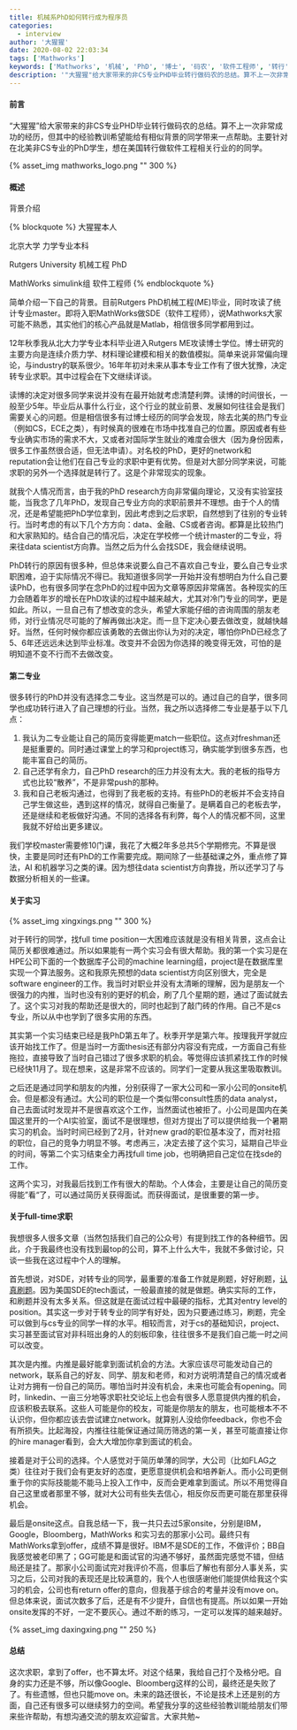 ```yaml
---
title: 机械系PhD如何转行成为程序员
categories:
  - interview
author: '大猩猩'
date: 2020-08-02 22:03:34
tags: ['Mathworks']
keywords: ['Mathworks', '机械', 'PhD', '博士', '码农', '软件工程师', '转行']
description: '"大猩猩"给大家带来的非CS专业PHD毕业转行做码农的总结。算不上⼀次非常成功的经历，但其中的经验教训希望能给有相似背景的同学带来⼀点帮助。主要针对在北美非CS专业的PhD学⽣，想在美国转行做软件工程相关行业的的同学。'
---
```

#### 前言
“大猩猩”给大家带来的非CS专业PHD毕业转行做码农的总结。算不上⼀次非常成功的经历，但其中的经验教训希望能给有相似背景的同学带来⼀点帮助。主要针对在北美非CS专业的PhD学⽣，想在美国转行做软件工程相关行业的的同学。

{% asset_img mathworks_logo.png "" 300 %}
<!--more-->

#### 概述
背景介绍

{% blockquote %}
大猩猩本人

北京大学 力学专业本科

Rutgers University 机械工程 PhD

MathWorks simulink组 软件工程师
{% endblockquote %}

简单介绍一下自己的背景。目前Rutgers PhD机械工程(ME)毕业，同时攻读了统计专业master。即将入职MathWorks做SDE（软件工程师），说Mathworks大家可能不熟悉，其实他们的核心产品就是Matlab，相信很多同学都用到过。

12年秋季我从北大力学专业本科毕业进入Rutgers ME攻读博士学位。博士研究的主要方向是连续介质力学、材料理论建模和相关的数值模拟。简单来说非常偏向理论，与industry的联系很少。16年年初对未来从事本专业工作有了很大犹豫，决定转专业求职。其中过程会在下文继续详谈。

读博的决定对很多同学来说并没有在最开始就考虑清楚利弊。读博的时间很长，一般至少5年。毕业后从事什么行业，这个行业的就业前景、发展如何往往会是我们需要关心的问题。但是相信很多有过博士经历的同学会发现，除去北美的热门专业（例如CS，ECE之类），有时候真的很难在市场中找准自己的位置。原因或者有些专业确实市场的需求不大，又或者对国际学生就业的难度会很大（因为身份因素，很多工作虽然很合适，但无法申请）。对名校的PhD，更好的network和reputation会让他们在自己专业的求职中更有优势。但是对大部分同学来说，可能求职的另外一个选择就是转行了。这是个⾮常现实的现象。

就我个人情况而言，由于我的PhD research方向非常偏向理论，又没有实验室技能，当我念了几年PhD，发现自己专业方向的求职前景并不理想。由于个人的情况，还是希望能把PhD学位拿到，因此考虑到之后求职，自然想到了往别的专业转行。当时考虑的有以下几个⽅方向：data、金融、CS或者咨询。都算是比较热门和大家熟知的。结合自己的情况后，决定在学校修一个统计master的二专业，将来往data scientist方向靠。当然之后为什么会找SDE，我会继续说明。

PhD转行的原因有很多种，但总体来说要么自己不喜欢自己专业，要么⾃己专业求职困难，迫于实际情况不得已。我知道很多同学一开始并没有想明白为什么自己要读PhD，也有很多同学在念PhD的过程中因为文章等原因非常痛苦。各种现实的压力会随着年岁的增长在PhD攻读的过程中越来越大，尤其对冷门专业的同学，更是如此。所以，一旦自己有了想改变的念头，希望大家能仔细的咨询周围的朋友老师，对行业情况尽可能的了解再做出决定。而一旦下定决心要去做改变，就越快越好。当然，任何时候你都应该勇敢的去做出你认为对的决定，哪怕你PhD已经念了5、6年还远远未达到毕业标准。改变并不会因为你选择的晚变得无效，可怕的是明知道不变不行而不去做改变。

#### 第二专业
很多转行的PhD并没有选择念二专业。这当然是可以的。通过自己的⾃学，很多同学也成功转行进入了自己理想的行业。当然，我之所以选择修二专业是基于以下几点：
1. 我认为二专业能让自己的简历变得能更match一些职位。这点对freshman还是挺重要的。同时通过课堂上的学习和project练习，确实能学到很多东西，也能丰富自己的简历。
2. 自己还学有余力，自己PhD research的压力并没有太大。我的老板的指导方式也比较“散养”，不是非常push的那种。
3. 我和自⼰老板沟通过，也得到了我老板的支持。有些PhD的老板并不会支持自己学生做这些，遇到这样的情况，就得自⼰衡量了。是瞒着自己的老板去学，还是继续和老板做好沟通。不同的选择各有利弊，每个人的情况都不同，这里我就不好给出更多建议。

我们学校master需要修10门课，我花了大概2年多总共5个学期修完。不算是很快，主要是同时还有PhD的工作需要完成。期间除了一些基础课之外，重点修了算法，AI 和机器学习之类的课。因为想往data scientist方向靠拢，所以还学习了与数据分析相关的一些课。

#### 关于实习
{% asset_img xingxings.png "" 300 %}

对于转行的同学，找full time position一大困难应该就是没有相关背景，这点会让简历关都很难通过。所以如果能有一两个实习会有很大帮助。我的第一个实习是在HPE公司下面的一个数据库子公司的machine learning组，project是在数据库里实现一个算法服务。这和我原先预想的data scientist方向区别很大，完全是software engineer的工作。我当时对职业并没有太清晰的理解，因为是朋友⼀个很强力的内推，当时也没有别的更好的机会，刷了几个星期的题，通过了面试就去了。这个实习对我的帮助还是很大的，同时也起到了敲门砖的作用。自⼰不是cs专业，所以从中也学到了很多实用的东西。

其实第一个实习结束已经是我PhD第五年了。秋季开学是第六年。按理我开学就应该开始找工作了。但是当时一方⾯thesis还有部分内容没有完成，一方面自己有些拖拉，直接导致了当时自己错过了很多求职的机会。等觉得应该抓紧找工作的时候已经快11月了。现在想来，这是非常不应该的。同学们⼀定要从我这里吸取教训。

之后还是通过同学和朋友的内推，分别获得了一家大公司和一家小公司的onsite机会。但是都没有通过。大公司的职位是一个类似带consult性质的data analyst，自己去面试时发现并不是很喜欢这个工作，当然面试也被拒了。小公司是国内在美国这里开的一个AI实验室，面试不是很理想，但对方提出了可以提供给我一个暑期实习的机会。当时时间已经到了2⽉，针对new grad的职位基本没了，而对社招的职位，自⼰的竞争力明显不够。考虑再三，决定去接了这个实习，延期自⼰毕业的时间，等第二个实习结束全力再找full time job，也明确把自己定位在找sde的工作。

这两个实习，对我最后找到工作有很大的帮助。个人体会，主要是让自⼰的简历变得能”看“了，可以通过简历关获得面试。而获得面试，是很重要的第一步。

#### 关于full-time求职
我想很多人很多文章（当然包括我们自己的公众号）有提到找工作的各种细节。因此，介于我最终也没有找到最top的公司，算不上什么大牛，我就不多做讨论，只谈一些我在这过程中个人的理解。

首先想说，对SDE，对转专业的同学，最重要的准备工作就是刷题，好好刷题，[认真刷题](/categories/leetcode)。因为美国SDE的tech面试，一般最直接的就是做题。确实实际的工作，和刷题并没有太多关系。但这就是在面试过程中最硬的指标，尤其对entry level的position。其实这一步对于转专业的同学有好处，因为只要通过练习，刷题，完全可以做到与cs专业的同学一样的水平。相较而言，对于cs的基础知识，project、实习甚至面试官对非科班出身的人的刻板印象，往往很多不是我们自己能一时之间可以改变。

其次是内推。内推是最好能拿到面试机会的方法。大家应该尽可能发动自己的network，联系自己的好友、同学、朋友和老师，和对方说明清楚自己的情况或者让对方拥有一份自己的简历。哪怕当时并没有机会，未来也可能会有opening。同时，linkedin、一亩三分地等求职社交论坛上也会有很多人愿意提供内推的机会，应该积极去联系。这些人可能是你的校友，可能是你朋友的朋友，也可能根本不不认识你，但你都应该去尝试建立network。就算别⼈没给你feedback，你也不会有所损失。比起海投，内推往往能保证通过简历筛选的第一关，甚至可能直接让你的hire manager看到，会大大增加你拿到面试的机会。

接着是对于公司的选择。个人感觉对于简历单薄的同学，大公司（比如FLAG之类）往往对于我们会有更友好的态度，更愿意提供机会和培养新人。而小公司更侧重于你的实际技能能不能马上投入工作中，反而会更难拿到面试。所以不用觉得⾃自己这里或者那里不够，就对大公司有些失去信心，相反你反而更可能在那里获得机会。

最后是onsite这点。自我总结一下，我一共只去过5家onsite，分别是IBM，Google，Bloomberg，MathWorks 和实习去的那家小公司。最终只有MathWorks拿到offer，成绩不算是很好。IBM不是SDE的工作，不做评价；BB自我感觉被老印黑了；GG可能是和面试官的沟通不够好，虽然面完感觉不错，但结局还是挂了。那家小公司面试完对我评价不高，但事后了解也有部分人事关系，实习之后，公司对我的表现还是比较满意的，我个人也很感谢他们能提供给我这个实习的机会，公司也有return offer的意向，但我基于综合的考量并没有move on。但总体来说，面试次数多了后，还是有不少提升，自信也有提高。所以如果一开始onsite发挥的不好，一定不要灰⼼。通过不断的练习，一定可以发挥的越来越好。

{% asset_img daxingxing.png "" 250 %}

#### 总结
这次求职，拿到了offer，也不算太坏。对这个结果，我给自⼰打个及格分吧。自身的实力还是不够，所以像Google、Bloomberg这样的公司，最终还是失败了了。有些遗憾，但也只能move on。未来的路还很长，不论是技术上还是别的方面，自己还有很多可以继续努力的空间。希望我分享的这些经验教训能给朋友们带来些许帮助，有想沟通交流的朋友欢迎留言。大家共勉~